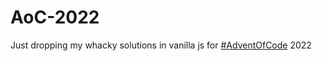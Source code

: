 # AoC-2022

Just dropping my whacky solutions in vanilla js for [#AdventOfCode](https://github.com/search?q=%23AdventOfCode) 2022
